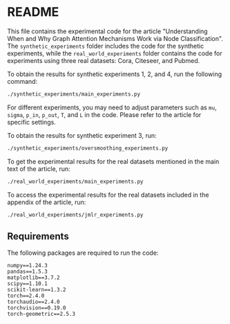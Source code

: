 # README

This file contains the experimental code for the article "Understanding When and Why Graph Attention Mechanisms Work via Node Classification". The `synthetic_experiments` folder includes the code for the synthetic experiments, while the `real_world_experiments` folder contains the code for experiments using three real datasets: Cora, Citeseer, and Pubmed.

To obtain the results for synthetic experiments 1, 2, and 4, run the following command:

```bash
./synthetic_experiments/main_experiments.py
```

For different experiments, you may need to adjust parameters such as `mu`, `sigma`, `p_in`, `p_out`, `T`, and `L` in the code. Please refer to the article for specific settings.

To obtain the results for synthetic experiment 3, run:

```bash
./synthetic_experiments/oversmoothing_experiments.py
```

To get the experimental results for the real datasets mentioned in the main text of the article, run:

```bash
./real_world_experiments/main_experiments.py
```

To access the experimental results for the real datasets included in the appendix of the article, run:

```bash
./real_world_experiments/jmlr_experiments.py
```

## Requirements

The following packages are required to run the code:

```
numpy==1.24.3
pandas==1.5.3
matplotlib==3.7.2
scipy==1.10.1
scikit-learn==1.3.2
torch==2.4.0
torchaudio==2.4.0
torchvision==0.19.0
torch-geometric==2.5.3
```

